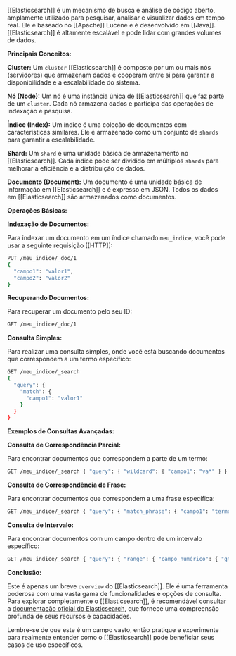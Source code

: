 [[Elasticsearch]] é um mecanismo de busca e análise de código aberto, amplamente utilizado para pesquisar, analisar e visualizar dados em tempo real. Ele é baseado no [[Apache]] Lucene e é desenvolvido em [[Java]]. [[Elasticsearch]] é altamente escalável e pode lidar com grandes volumes de dados.

**Principais Conceitos:**

**Cluster:** Um `cluster` [[Elasticsearch]] é composto por um ou mais nós (servidores) que armazenam dados e cooperam entre si para garantir a disponibilidade e a escalabilidade do sistema.

**Nó (Node):** Um nó é uma instância única de [[Elasticsearch]] que faz parte de um `cluster`. Cada nó armazena dados e participa das operações de indexação e pesquisa.

**Índice (Index):** Um índice é uma coleção de documentos com características similares. Ele é armazenado como um conjunto de `shards` para garantir a escalabilidade.

**Shard:** Um `shard` é uma unidade básica de armazenamento no [[Elasticsearch]]. Cada índice pode ser dividido em múltiplos `shards` para melhorar a eficiência e a distribuição de dados.

**Documento (Document):** Um documento é uma unidade básica de informação em [[Elasticsearch]] e é expresso em JSON. Todos os dados em [[Elasticsearch]] são armazenados como documentos.

**Operações Básicas:**

**Indexação de Documentos:**

Para indexar um documento em um índice chamado `meu_indice`, você pode usar a seguinte requisição [[HTTP]]:

```bash
PUT /meu_indice/_doc/1
{
  "campo1": "valor1",
  "campo2": "valor2"
}
```

**Recuperando Documentos:**

Para recuperar um documento pelo seu ID:

```bash
GET /meu_indice/_doc/1
```

**Consulta Simples:**

Para realizar uma consulta simples, onde você está buscando documentos que correspondem a um termo específico:

```bash
GET /meu_indice/_search
{
  "query": {
	"match": {
	  "campo1": "valor1"
	}
  }
}
```

**Exemplos de Consultas Avançadas:**

**Consulta de Correspondência Parcial:**

Para encontrar documentos que correspondem a parte de um termo:

```bash
GET /meu_indice/_search { "query": { "wildcard": { "campo1": "va*" } } }
```

**Consulta de Correspondência de Frase:**

Para encontrar documentos que correspondem a uma frase específica:

```bash
GET /meu_indice/_search { "query": { "match_phrase": { "campo1": "termo específico" } } }
```
**Consulta de Intervalo:**

Para encontrar documentos com um campo dentro de um intervalo específico:

```bash
GET /meu_indice/_search { "query": { "range": { "campo_numérico": { "gte": 10, "lte": 100 } } } }
```

**Conclusão:**

Este é apenas um breve `overview` do [[Elasticsearch]]. Ele é uma ferramenta poderosa com uma vasta gama de funcionalidades e opções de consulta. Para explorar completamente o [[Elasticsearch]], é recomendável consultar a [documentação oficial do Elasticsearch](https://www.elastic.co/guide/en/elasticsearch/reference/current/index.html), que fornece uma compreensão profunda de seus recursos e capacidades.

Lembre-se de que este é um campo vasto, então pratique e experimente para realmente entender como o [[Elasticsearch]] pode beneficiar seus casos de uso específicos.